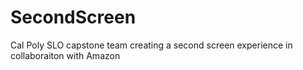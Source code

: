 # SecondScreen
Cal Poly SLO capstone team creating a second screen experience in collaboraiton with Amazon
